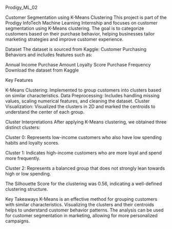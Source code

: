 
Prodigy_ML_02

Customer Segmentation using K-Means Clustering
This project is part of the Prodigy InfoTech Machine Learning Internship and focuses on customer segmentation using K-Means clustering. The goal is to categorize customers based on their purchase behavior, helping businesses tailor marketing strategies and improve customer experience.

Dataset
The dataset is sourced from Kaggle: Customer Purchasing Behaviors and includes features such as:

Annual Income
Purchase Amount
Loyalty Score
Purchase Frequency
Download the dataset from Kaggle

Key Features

K-Means Clustering: Implemented to group customers into clusters based on similar characteristics.
Data Preprocessing: Includes handling missing values, scaling numerical features, and cleaning the dataset.
Cluster Visualization: Visualized the clusters in 2D and marked the centroids to understand the center of each group.

Cluster Interpretations
After applying K-Means clustering, we obtained three distinct clusters:

Cluster 0:
Represents low-income customers who also have low spending habits and loyalty scores.

Cluster 1:
Indicates high-income customers who are more loyal and spend more frequently.

Cluster 2:
Represents a balanced group that does not strongly lean towards high or low spending.

The Silhouette Score for the clustering was 0.56, indicating a well-defined clustering structure.

Key Takeaways
K-Means is an effective method for grouping customers with similar characteristics.
Visualizing the clusters and their centroids helps to understand customer behavior patterns.
The analysis can be used for customer segmentation in marketing, allowing for more personalized campaigns.


